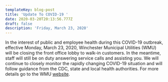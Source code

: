 ```yaml
---
templateKey: blog-post
title: 'Update To COVID-19 '
date: 2020-03-20T20:13:56.777Z
draft: false
description: 'Friday, March 23, 2020'
---
```

In the interest of public and employee health during this COVID-19 outbreak, effective Monday, March 23, 2020, Winchester Municipal Utilities (WMU) will be closing the front office lobby to walk-in customers. In the meantime, staff will still be on duty answering service calls and assisting you. We will continue to closely monitor the rapidly changing COVID-19 situation and will follow guidance from the CDC, state and local health authorities.  For more details go to the WMU [website](http://www.wmutilities.com/).
